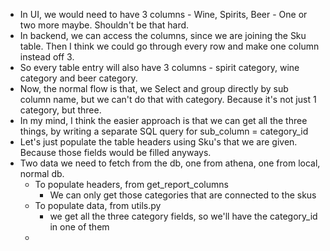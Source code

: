 - In UI, we would need to have 3 columns - Wine, Spirits, Beer - One or two more maybe. Shouldn't be that hard.
-  In backend, we can access the columns, since we are joining the Sku table. Then I think we could go through every row and make one column instead off 3.
- So every table entry will also have 3 columns - spirit category, wine category and beer category.
- Now, the normal flow is that, we Select and group directly by sub column name, but we can't do that with category. Because it's not just 1 category, but three. 
- In my mind, I think the easier approach is that we can get all the three things, by writing a separate SQL query for sub_column = category_id
- Let's just populate the table headers using Sku's that we are given. Because those fields would be filled anyways.
- Two data we need to fetch from the db, one from athena, one from local, normal db.
	 - To populate headers, from get_report_columns
		 - We can only get those categories that are connected to the skus
	 - To populate data, from utils.py
		 - we get all the three category fields, so we'll have the category_id in one of them
	- 
